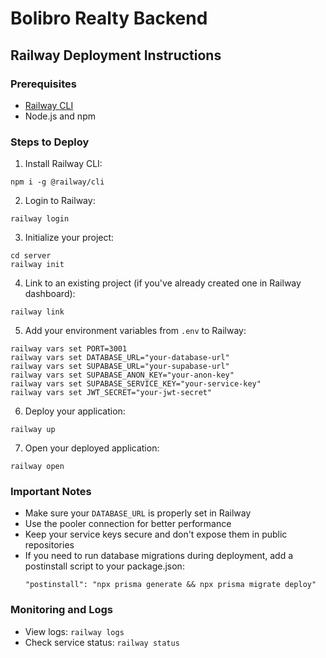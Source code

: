 # Bolibro Realty Backend

## Railway Deployment Instructions

### Prerequisites

- [Railway CLI](https://docs.railway.app/develop/cli)
- Node.js and npm

### Steps to Deploy

1. Install Railway CLI:

```
npm i -g @railway/cli
```

2. Login to Railway:

```
railway login
```

3. Initialize your project:

```
cd server
railway init
```

4. Link to an existing project (if you've already created one in Railway dashboard):

```
railway link
```

5. Add your environment variables from `.env` to Railway:

```
railway vars set PORT=3001
railway vars set DATABASE_URL="your-database-url"
railway vars set SUPABASE_URL="your-supabase-url"
railway vars set SUPABASE_ANON_KEY="your-anon-key"
railway vars set SUPABASE_SERVICE_KEY="your-service-key"
railway vars set JWT_SECRET="your-jwt-secret"
```

6. Deploy your application:

```
railway up
```

7. Open your deployed application:

```
railway open
```

### Important Notes

- Make sure your `DATABASE_URL` is properly set in Railway
- Use the pooler connection for better performance
- Keep your service keys secure and don't expose them in public repositories
- If you need to run database migrations during deployment, add a postinstall script to your package.json:
  ```
  "postinstall": "npx prisma generate && npx prisma migrate deploy"
  ```

### Monitoring and Logs

- View logs: `railway logs`
- Check service status: `railway status`
